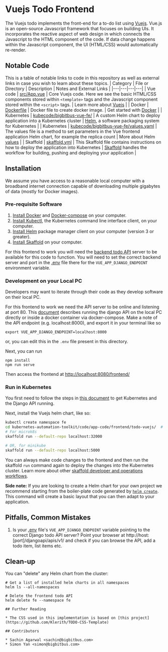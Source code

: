 # Vuejs Todo Frontend

The Vuejs todo implements the front-end for a to-do list using [Vuejs](https://vuejs.org/). Vue.js is an open-source Javascript framework that focuses on building UIs. It incorporates the reactive aspect of web design in which connects the Javascript to the HTML component of the code. If data change happens within the Javascript component, the UI (HTML/CSS) would automatically re-render.


## Notable Code

This is a table of notable links to code in this repository as well as external links in case you wish to learn about these topics.
| Category | File or Directory  | Description | Notes and External Links |
|---|---|---|---|
| Vue code | [src/App.vue](src/App.vue) |  Core Vuejs code. Here we see the basic HTML/CSS components stored within `<template>` tags and the Javascript component stored within the `<script>` tags.   |  Learn more about [Vuejs](https://vuejs.org/) |
| Docker | [Dockerfile](Dockerfile)  | Docker file to create docker image.   | Get started with [Docker](https://docs.docker.com/get-started/) |
| Kubernetes | [kubecode/bigbitbus-vue-fe/](kubecode/bigbitbus-vue-fe/) | A custom Helm chart to deploy application into a Kubernetes cluster | [Helm](https://helm.sh/docs/topics/charts/), a software packaging system for Kubernetes |
| Kubernetes | [kubecode/bigbitbus-vue-fe/values.yaml](kubecode/bigbitbus-vue-fe/values.yaml) | The values file is a method to set parameters in the Vue frontend application Helm chart, for example the replica count | More about Helm [values](https://helm.sh/docs/chart_template_guide/values_files/) |
| Skaffold | [skaffold.yml](skaffold.yml) | This Skaffold file contains instructions on how to deploy the application into Kubernetes | [Skaffold](https://skaffold.dev/) handles the workflow for building, pushing and deploying your application |



## Installation

We assume you have access to a reasonable local computer with a broadband internet connection capable of downloading multiple gigabytes of data (mostly for Docker images).
### Pre-requisite Software


1. [Install Docker](https://docs.docker.com/get-docker/) and [Docker-compose](https://docs.docker.com/compose/install/) on your computer.
2. [Install Kubectl](https://kubernetes.io/docs/tasks/tools/install-kubectl/), the Kubernetes command line interface client, on your computer.
3. [Install Helm](https://helm.sh/docs/intro/install/) package manager client on your computer (version 3 or greater).
4. [Install Skaffold](https://skaffold.dev/docs/install/) on your computer.

For this frontend to work you will need the [backend todo API](../../api/todo-python-django/) server to be available for this code to function. You will need to set the correct backend server and port in the [.env](./.env) file there for the `VUE_APP_DJANGO_ENDPOINT` environment variable.

### Development on your Local PC
Developers may want to iterate through their code as they develop software on their local PC.

For this frontend to work we need the API server to be online and listening at port 80. This [document](../../../app-code/api/todo-python-django/README.md) describes running the django API on the local PC directly or inside a docker container via docker-compose. Make a note of the API endpoint (e.g. localhost:8000), and export it in your terminal like so

```
export VUE_APP_DJANGO_ENDPOINT=localhost:8000
```
or, you can edit this in the `.env` file present in this directory.

Next, you can run

```
npm install
npm run serve
```

Then access the frontend at [http://localhost:8080/frontend/](http://localhost:8080/frontend/)


### Run in Kubernetes

You first need to follow the steps in [this document](../../../app-code/api/todo-python-django/README.md) to get Kubernetes and the Django API running.

Next, install the Vuejs helm chart, like so:

```bash
kubectl create namespace fe
cd kubernetes-automation-toolkit/code/app-code/frontend/todo-vuejs/  # this directory
# For microk8s
skaffold run --default-repo localhost:32000

# OR, for minikube
skaffold run --default-repo localhost:5000
```

You can always make code changes to the frontend and then run the skaffold `run` command again to deploy the changes into the Kubernetes cluster. Learn more about other [skaffold developer and operations workflows](https://skaffold.dev/docs/workflows/).

**Side note:** If you are looking to create a Helm chart for your own project we recommend starting from the boiler-plate code generated by [`helm create`](https://helm.sh/docs/helm/helm_create/). This command will create a basic layout that you can then adapt to your application.

## Pitfalls, Common Mistakes
1. Is your [.env](./.env) file's `VUE_APP_DJANGO_ENDPOINT` variable pointing to the correct Django todo API server? Point your browser at http://host:[port]/djangoapi/apis/v1/ and check if you can browse the API, add a todo item, list items etc.



## Clean-up

You can "delete" any Helm chart from the cluster:

```
# Get a list of installed helm charts in all namespaces
helm ls --all-namespaces

# Delete the frontend todo API
helm delete fe --namespace fe

## Further Reading

* The CSS used in this implementation is based on [this project](https://github.com/Klerith/TODO-CSS-Template)

## Contributors

* Sachin Agarwal <sachin@bigbitbus.com>
* Simon Yan <simon@bigbitbus.com>

